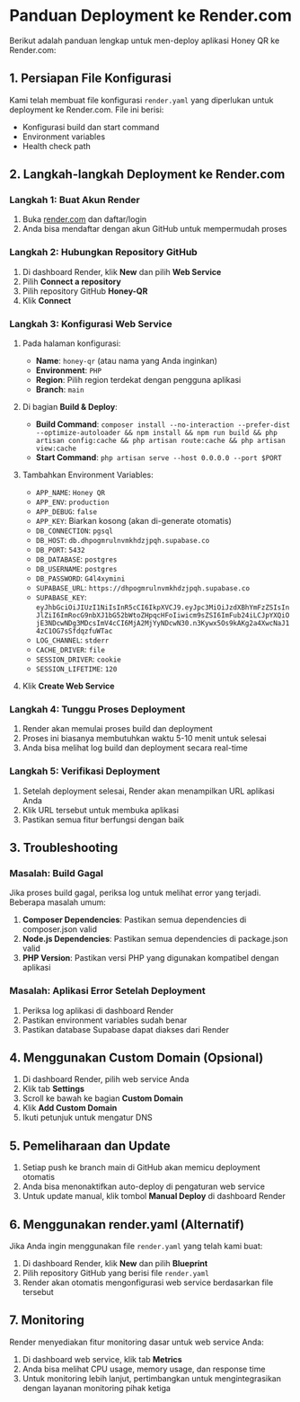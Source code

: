 # Panduan Deployment ke Render.com

Berikut adalah panduan lengkap untuk men-deploy aplikasi Honey QR ke Render.com:

## 1. Persiapan File Konfigurasi

Kami telah membuat file konfigurasi `render.yaml` yang diperlukan untuk deployment ke Render.com. File ini berisi:
- Konfigurasi build dan start command
- Environment variables
- Health check path

## 2. Langkah-langkah Deployment ke Render.com

### Langkah 1: Buat Akun Render

1. Buka [render.com](https://render.com) dan daftar/login
2. Anda bisa mendaftar dengan akun GitHub untuk mempermudah proses

### Langkah 2: Hubungkan Repository GitHub

1. Di dashboard Render, klik **New** dan pilih **Web Service**
2. Pilih **Connect a repository**
3. Pilih repository GitHub **Honey-QR**
4. Klik **Connect**

### Langkah 3: Konfigurasi Web Service

1. Pada halaman konfigurasi:
   - **Name**: `honey-qr` (atau nama yang Anda inginkan)
   - **Environment**: `PHP`
   - **Region**: Pilih region terdekat dengan pengguna aplikasi
   - **Branch**: `main`

2. Di bagian **Build & Deploy**:
   - **Build Command**: `composer install --no-interaction --prefer-dist --optimize-autoloader && npm install && npm run build && php artisan config:cache && php artisan route:cache && php artisan view:cache`
   - **Start Command**: `php artisan serve --host 0.0.0.0 --port $PORT`

3. Tambahkan Environment Variables:
   - `APP_NAME`: `Honey QR`
   - `APP_ENV`: `production`
   - `APP_DEBUG`: `false`
   - `APP_KEY`: Biarkan kosong (akan di-generate otomatis)
   - `DB_CONNECTION`: `pgsql`
   - `DB_HOST`: `db.dhpogmrulnvmkhdzjpqh.supabase.co`
   - `DB_PORT`: `5432`
   - `DB_DATABASE`: `postgres`
   - `DB_USERNAME`: `postgres`
   - `DB_PASSWORD`: `G4l4xymini`
   - `SUPABASE_URL`: `https://dhpogmrulnvmkhdzjpqh.supabase.co`
   - `SUPABASE_KEY`: `eyJhbGciOiJIUzI1NiIsInR5cCI6IkpXVCJ9.eyJpc3MiOiJzdXBhYmFzZSIsInJlZiI6ImRocG9nbXJ1bG52bWtoZHpqcHFoIiwicm9sZSI6ImFub24iLCJpYXQiOjE3NDcwNDg3MDcsImV4cCI6MjA2MjYyNDcwN30.n3Kywx5Os9kAKg2a4XwcNaJ14zC1OG7sSfdqzfuWTac`
   - `LOG_CHANNEL`: `stderr`
   - `CACHE_DRIVER`: `file`
   - `SESSION_DRIVER`: `cookie`
   - `SESSION_LIFETIME`: `120`

4. Klik **Create Web Service**

### Langkah 4: Tunggu Proses Deployment

1. Render akan memulai proses build dan deployment
2. Proses ini biasanya membutuhkan waktu 5-10 menit untuk selesai
3. Anda bisa melihat log build dan deployment secara real-time

### Langkah 5: Verifikasi Deployment

1. Setelah deployment selesai, Render akan menampilkan URL aplikasi Anda
2. Klik URL tersebut untuk membuka aplikasi
3. Pastikan semua fitur berfungsi dengan baik

## 3. Troubleshooting

### Masalah: Build Gagal

Jika proses build gagal, periksa log untuk melihat error yang terjadi. Beberapa masalah umum:

1. **Composer Dependencies**: Pastikan semua dependencies di composer.json valid
2. **Node.js Dependencies**: Pastikan semua dependencies di package.json valid
3. **PHP Version**: Pastikan versi PHP yang digunakan kompatibel dengan aplikasi

### Masalah: Aplikasi Error Setelah Deployment

1. Periksa log aplikasi di dashboard Render
2. Pastikan environment variables sudah benar
3. Pastikan database Supabase dapat diakses dari Render

## 4. Menggunakan Custom Domain (Opsional)

1. Di dashboard Render, pilih web service Anda
2. Klik tab **Settings**
3. Scroll ke bawah ke bagian **Custom Domain**
4. Klik **Add Custom Domain**
5. Ikuti petunjuk untuk mengatur DNS

## 5. Pemeliharaan dan Update

1. Setiap push ke branch main di GitHub akan memicu deployment otomatis
2. Anda bisa menonaktifkan auto-deploy di pengaturan web service
3. Untuk update manual, klik tombol **Manual Deploy** di dashboard Render

## 6. Menggunakan render.yaml (Alternatif)

Jika Anda ingin menggunakan file `render.yaml` yang telah kami buat:

1. Di dashboard Render, klik **New** dan pilih **Blueprint**
2. Pilih repository GitHub yang berisi file `render.yaml`
3. Render akan otomatis mengonfigurasi web service berdasarkan file tersebut

## 7. Monitoring

Render menyediakan fitur monitoring dasar untuk web service Anda:

1. Di dashboard web service, klik tab **Metrics**
2. Anda bisa melihat CPU usage, memory usage, dan response time
3. Untuk monitoring lebih lanjut, pertimbangkan untuk mengintegrasikan dengan layanan monitoring pihak ketiga
